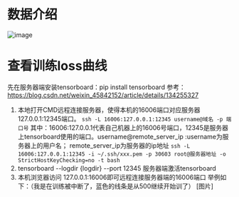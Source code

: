 # 数据介绍
![image](https://github.com/user-attachments/assets/fd6cc589-701e-4aff-b7f4-30d129ac4e6a)

# 查看训练loss曲线
先在服务器端安装tensorboard：pip install tensorboard
参考：https://blog.csdn.net/weixin_45842152/article/details/134255327
1. 本地打开CMD远程连接服务器，使得本机的16006端口对应服务器127.0.0.1:12345端口。
`ssh -L 16006:127.0.0.1:12345 username@域名 -p 端口号`
  其中：16006:127.0.0.1代表自己机器上的16006号端口，12345是服务器上tensorboard使用的端口。username@remote_server_ip :username为服务器上的用户名； remote_server_ip为服务器的ip地址
`ssh -L 16006:127.0.0.1:12345 -i ~/.ssh/xxx.pem -p 30603 root@服务器地址 -o StrictHostKeyChecking=no -t bash`
2. tensorboard --logdir {logdir} --port 12345
服务器端激活tensorboard
3. 本机浏览器访问 127.0.0.1:16006即可远程连接服务器端的16006端口
举例如下：（我是在训练被中断了，蓝色的线条是从500继续开始训了）
[图片]
